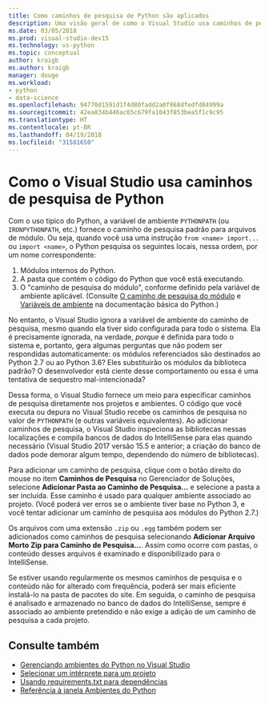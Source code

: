 ```yaml
---
title: Como caminhos de pesquisa de Python são aplicados
description: Uma visão geral de como o Visual Studio usa caminhos de pesquisa do Python nos projetos e ambientes.
ms.date: 03/05/2018
ms.prod: visual-studio-dev15
ms.technology: vs-python
ms.topic: conceptual
author: kraigb
ms.author: kraigb
manager: douge
ms.workload:
- python
- data-science
ms.openlocfilehash: 94770d1591d1f4d80fadd2a0f868dfedfd84999a
ms.sourcegitcommit: 42ea834b446ac65c679fa1043f853bea5f1c9c95
ms.translationtype: HT
ms.contentlocale: pt-BR
ms.lasthandoff: 04/19/2018
ms.locfileid: "31581650"
---
```

# <a name="how-visual-studio-uses-python-search-paths"></a>Como o Visual Studio usa caminhos de pesquisa de Python

Com o uso típico do Python, a variável de ambiente `PYTHONPATH` (ou `IRONPYTHONPATH`, etc.) fornece o caminho de pesquisa padrão para arquivos de módulo. Ou seja, quando você usa uma instrução `from <name> import...` ou `import <name>`, o Python pesquisa os seguintes locais, nessa ordem, por um nome correspondente:

1. Módulos internos do Python.
1. A pasta que contém o código do Python que você está executando.
1. O "caminho de pesquisa do módulo", conforme definido pela variável de ambiente aplicável. (Consulte [O caminho de pesquisa do módulo](https://docs.python.org/2/tutorial/modules.html#the-module-search-path) e [Variáveis de ambiente](https://docs.python.org/2/using/cmdline.html#envvar-PYTHONPATH) na documentação básica do Python.)

No entanto, o Visual Studio ignora a variável de ambiente do caminho de pesquisa, mesmo quando ela tiver sido configurada para todo o sistema. Ela é precisamente ignorada, na verdade, *porque* é definida para todo o sistema e, portanto, gera algumas perguntas que não podem ser respondidas automaticamente: os módulos referenciados são destinados ao Python 2.7 ou ao Python 3.6? Eles substituirão os módulos da biblioteca padrão? O desenvolvedor está ciente desse comportamento ou essa é uma tentativa de sequestro mal-intencionada?

Dessa forma, o Visual Studio fornece um meio para especificar caminhos de pesquisa diretamente nos projetos e ambientes. O código que você executa ou depura no Visual Studio recebe os caminhos de pesquisa no valor de `PYTHONPATH` (e outras variáveis equivalentes). Ao adicionar caminhos de pesquisa, o Visual Studio inspeciona as bibliotecas nessas localizações e compila bancos de dados do IntelliSense para elas quando necessário (Visual Studio 2017 versão 15.5 e anterior; a criação do banco de dados pode demorar algum tempo, dependendo do número de bibliotecas).

Para adicionar um caminho de pesquisa, clique com o botão direito do mouse no item **Caminhos de Pesquisa** no Gerenciador de Soluções, selecione **Adicionar Pasta ao Caminho de Pesquisa...** e selecione a pasta a ser incluída. Esse caminho é usado para qualquer ambiente associado ao projeto. (Você poderá ver erros se o ambiente tiver base no Python 3, e você tentar adicionar um caminho de pesquisa aos módulos do Python 2.7.)

Os arquivos com uma extensão `.zip` ou `.egg` também podem ser adicionados como caminhos de pesquisa selecionando **Adicionar Arquivo Morto Zip para Caminho de Pesquisa...**. Assim como ocorre com pastas, o conteúdo desses arquivos é examinado e disponibilizado para o IntelliSense.

Se estiver usando regularmente os mesmos caminhos de pesquisa e o conteúdo não for alterado com frequência, poderá ser mais eficiente instalá-lo na pasta de pacotes do site. Em seguida, o caminho de pesquisa é analisado e armazenado no banco de dados do IntelliSense, sempre é associado ao ambiente pretendido e não exige a adição de um caminho de pesquisa a cada projeto.

## <a name="see-also"></a>Consulte também

- [Gerenciando ambientes do Python no Visual Studio](managing-python-environments-in-visual-studio.md)
- [Selecionar um intérprete para um projeto](selecting-a-python-environment-for-a-project.md)
- [Usando requirements.txt para dependências](managing-required-packages-with-requirements-txt.md)
- [Referência à janela Ambientes do Python](python-environments-window-tab-reference.md)